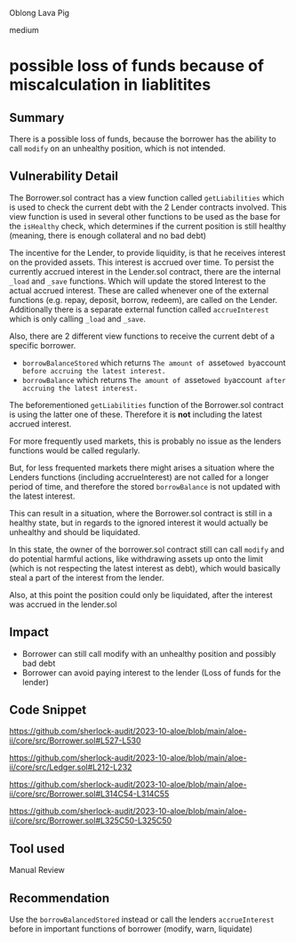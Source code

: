 Oblong Lava Pig

medium

# possible loss of funds because of miscalculation in liablitites
## Summary

There is a possible loss of funds, because the borrower has the ability to call `modify` on an unhealthy position, which is not intended.

## Vulnerability Detail

The Borrower.sol contract has a view function called `getLiabilities` which is used to check the current debt with the 2 Lender contracts involved. 
This view function is used in several other functions to be used as the base for the `isHealthy` check, which determines if the current position is still healthy (meaning, there is enough collateral and no bad debt)

The incentive for the Lender, to provide liquidity, is that he receives interest on the provided assets. This interest is accrued over time. To persist the currently accrued interest in the Lender.sol contract, there are the internal `_load` and `_save` functions. Which will update the stored Interest to the actual accrued interest. These are called whenever one of the external functions (e.g. repay, deposit, borrow, redeem), are called on the Lender. 
Additionally there is a separate external function called `accrueInterest` which is only calling `_load` and `_save`.

Also, there are 2 different view functions to receive the current debt of a specific borrower.

- `borrowBalanceStored` which returns `The amount of `asset` owed by `account` before accruing the latest interest.` 
- `borrowBalance` which  returns `The amount of `asset` owed by `account` after accruing the latest interest.` 

The beforementioned `getLiabilities` function of the Borrower.sol contract is using the latter one of these. 
Therefore it is **not** including the latest accrued interest. 

For more frequently used markets, this is probably no issue as the lenders functions would be called regularly.

But, for less frequented markets there might arises a situation where the Lenders functions (including accrueInterest) are not called for a longer period of time, and therefore the stored `borrowBalance` is not updated with the latest interest. 

This can result in a situation, where the Borrower.sol contract is still in a healthy state, but in regards to the ignored interest it would actually be unhealthy and should be liquidated.

In this state, the owner of the borrower.sol contract still can call `modify` and do potential harmful actions, like withdrawing assets up onto the limit (which is not respecting the latest interest as debt), which would basically steal a part of the interest from the lender.

Also, at this point the position could only be liquidated, after the interest was accrued in the lender.sol

## Impact

- Borrower can still call modify with an unhealthy position and possibly bad debt
- Borrower can avoid paying interest to the lender (Loss of funds for the lender)

## Code Snippet

https://github.com/sherlock-audit/2023-10-aloe/blob/main/aloe-ii/core/src/Borrower.sol#L527-L530

https://github.com/sherlock-audit/2023-10-aloe/blob/main/aloe-ii/core/src/Ledger.sol#L212-L232

https://github.com/sherlock-audit/2023-10-aloe/blob/main/aloe-ii/core/src/Borrower.sol#L314C54-L314C55

https://github.com/sherlock-audit/2023-10-aloe/blob/main/aloe-ii/core/src/Borrower.sol#L325C50-L325C50


## Tool used

Manual Review

## Recommendation

Use the `borrowBalancedStored` instead or call the lenders `accrueInterest` before in  important functions of borrower (modify, warn, liquidate)